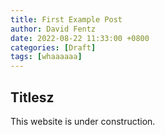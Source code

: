 ```yaml
---
title: First Example Post
author: David Fentz
date: 2022-08-22 11:33:00 +0800
categories: [Draft]
tags: [whaaaaaa]
---
```

## Titlesz

This website is under construction.